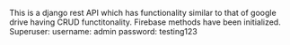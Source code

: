 This is a django rest API which has functionality similar to that of google drive having CRUD functitonality.
Firebase methods have been initialized.
Superuser:
username: admin
password: testing123
